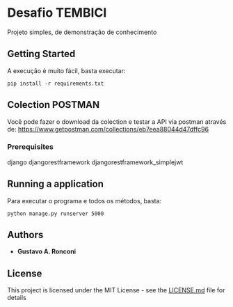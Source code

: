 # Desafio TEMBICI

Projeto simples, de demonstração de conhecimento

## Getting Started

A execução é muito fácil, basta executar:

```
pip install -r requirements.txt
```

## Colection POSTMAN

Você pode fazer o download da colection e testar a API via postman através de:
https://www.getpostman.com/collections/eb7eea88044d47dffc96

### Prerequisites

django
djangorestframework
djangorestframework_simplejwt

## Running a application

Para executar o programa e todos os métodos, basta:

```
python manage.py runserver 5000 
```


## Authors

* **Gustavo A. Ronconi**

## License

This project is licensed under the MIT License - see the [LICENSE.md](LICENSE.md) file for details